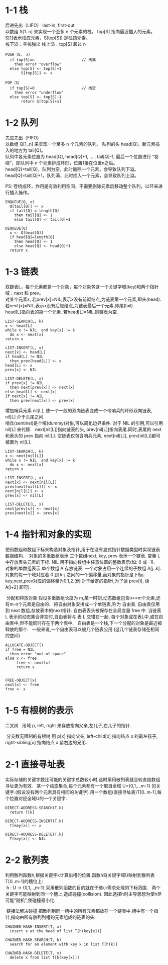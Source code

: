 # 1-1 栈
后进先出（LIFO） last-in, first-out  
以数组 S[1..n] 来实现一个至多 n 个元素的栈。 top[S] 指向最近插入的元素。 S[1]表示栈底元素，S[top[S]] 是栈顶元素。  
栈下溢：空栈弹出       栈上溢：top[S] 超过 n
```
PUSH（S， x）
  if top[S]=n                     // 栈满
    then error "overflow"
  else top[S] <- top[S]+1
       S[top[S]] <- x
  
POP（S）
  if top[S]=0                     // 栈空
    then error "underflow"
  else top[S] <- top[S]-1
       return S[top[S]+1]
```

# 1-2 队列  
先进先出（FIFO）  
以数组 Q[1..n] 来实现一个至多 n 个元素的队列。 队列的头 head[Q]，新元素插入的地方为 tail[Q]。  
队列中各元素位置为 head[Q], head[Q]+1, ... , tail[Q]-1, 最后一个位置进行 “卷绕”，即队列中 n 个元素排成环形，位置1接在位置n之后。  
head[Q]=tail[Q]，队列为空，此时删除一个元素，会导致队列下溢。  
head[Q]=tail[Q]+1，队列满，此时插入一个元素，会导致队列上溢。  
  
PS: 卷绕成环，作用是有效利用空间，不需要删除元素后移动整个队列，以环来进行插入操作。
``` 未检查溢出
ENQUEUE(Q, x)
  Q[tail[Q]] <- x
  if tail[Q] = length[Q]
    then tail[Q] <- 1
    else tail[Q] <- tail[Q]+1
    
DEQUEUE(Q)
  x <- Q[head[Q]]
  if head[Q]=length[Q]
    then head[Q] <- 1
    else head[Q] <- head[Q]+1
  return x    
```

# 1-3 链表
双链表L，每个元素都是一个对象，每个对象包含一个关键字域(key)和两个指针域：next 和 prev。  
对某个元素x, 若prev[x]=NIL,表示x没有前驱结点,为链表第一个元素,即头(head). 若next[x]=NIL,表示x没有后继结点,为链表最后一个元素,即尾(tail).  
head[L]指向表的第一个元素. 若head[L]=NIL,则链表为空.  
```
LIST-SEARCH(L, k)
x <- head[L]
while x != NIL  and key[x] != k
  do x <- next[x]
return x

LIST-INSERT(L, x)
next[x] <- head[L]
if head[L] != NIL
  then prev[head[L]] <- x
head[L] <- x
prev[x] <- NIL

LIST-DELETE(L, x)
if prev[x] != NIL
  then next[prev[x]] <- next[x]
else head[L] <- next[x]
if next[x] != NIL
  then prev[next[x]] <- prev[x]
```

增加哨兵元素 nil[L], 使一个一般的双向链表变成一个带哨兵的环形双向链表, nil[L] 介于头尾之间.  
哨兵(sentinel)是个哑(dummy)对象,可以简化边界条件. 对于 NIL 的引用,可以引用 nil[L] 来代替.  
next[nil[L]]指向链表的头, prev[nil[L]]指向表尾.同时,表尾的 next 和表头的 prev 指向 nil[L].
空链表仅包含哨兵元素, next[nil[L]], prev[nil[L]]都可被置为 nil[L].
```
LIST-SEARCH(L, k)
x <- next[nil[L]]
while x != NIL  and key[x] != k
  do x <- next[x]
return x

LIST-INSERT(L, x)
next[x] <- next[nil[L]]
prev[next[nil[L]]] <- x
next[nil[L]] <- x
prev[x] <- nil[L]

LIST-DELETE(L, x)
next[prev[x]] <- next[x]
prev[next[x]] <- prev[x]
```

# 1-4 指针和对象的实现
使用数组和数组下标来构造对象及指针,用于在没有显式指针数据类型时实现链表数据结构.  
  对象的多重数组表示
三个数组next, key, prev 表示一个链表. 变量 L 中存放表头元素的下标. NIL 用不指向数组中任意位置的整数表示(如: 0 或 -1).  
  
  对象的单数组表示
单个数组 A 存放链表. 一个对象占用一个连续的子数组 A[j..k]. 对象的每一个域对应着 0 到 k-j 之间的一个偏移量,而对象的指针是下标j. key,next,prev对应的偏移量为0,1,2.(例:对于给定的指针i,为了读 prev[i], 读 A[i+2] 即可).  

  分配和释放对象
假设多重数组长度为 m,某一时刻,动态数组包含n<=m个元素,还有m-n个元素是自由的.  
把自由对象安排成一个单链表,称为 自由表. 自由表仅用到 next 数组,存放表中的next指针. 自由表表头被保存在全局变量 free 中. 当链表 L 表示的动态集合非空时,自由表将与 表 L 交错在一起, 每个对象或在表L中,或在自由表中,但不能同时存在于两个表中.  
自由表是一个栈,下一个分配的对象是最近被释放的那个.  
一般来说,一个自由表可以被几个链表公用.(这几个链表存储在相同的空间)
```
ALLOCATE-OBJECT()
if free = NIL
  then error "out of space"
else x <- free
     free <- next[x]
     return x     


FREE-OBJECT(x)
next[x] <- free
free <- x
```

# 1-5 有根树的表示

  二叉树  
用域 p, left, right 来存放指向父亲,左儿子,右儿子的指针.

  分支数无限制的有根树
用 p[x] 指向父亲, left-child[x] 指向结点 x 的最左孩子, right-sibling[x] 指向结点 x 紧右边的兄弟.


# 2-1 直接寻址表
实际存储的关键字数比可能的关键字总数较小时,这时采用散列表就会较直接数组寻址更为有效.  
某一个动态集合,每个元素都有一个取自全域 U={0,1,..,m-1} 的关键字.(假设没有两个元素具有相同的关键字)
用一个数组(直接寻址表)T[0..m-1],每个位置对应全域U的一个关键字.
```
DIRECT-ADDRESS-SEARCH(T,k)
  return T[k]
  
DIRECT-ADDRESS-INSERT(T,k)
  T[key[x]] <- x
  
DIRECT-ADDRESS-DELETE(T,k)  
  T[key[x]] <- NIL
```

# 2-2 散列表
利用散列函数h,根据关键字k计算出槽的位置.函数h将关键字域U映射到散列表T[0..m-1]的槽位上:  
  h : U -> {0,1,..,m-1}
采用散列函数的目的就在于缩小需求处理的下标范围.  
两个关键字可能映射到同一个槽上,造成碰撞(collision). 因此选择h时主导思想为使h尽可能"随机",使碰撞最小化.  
  
  链接法解决碰撞
把散列到同一槽中的所有元素都放在一个链表中.槽中有一个指针,指向由所有散列到槽的元素组成的链表的头.
```
CHAINED-HASH-INSERT(T, x)
  insert x at the head of list T[h(key[x])]

CHAINED-HASH-SEARCH(T, k)
  search for an element with key k in list T[h(k)]

CHAINED-HASH-DELETE(T, x)
  delete x from list T[k(key[x])]
```





